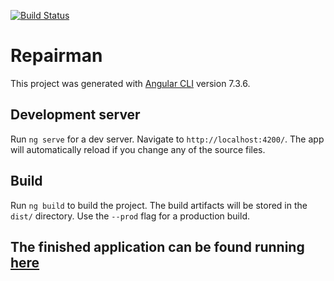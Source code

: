 [![Build Status](https://travis-ci.org/ProfJigsaw/repairman-ng.svg?branch=master)](https://travis-ci.org/ProfJigsaw/repairman-ng)

# Repairman

This project was generated with [Angular CLI](https://github.com/angular/angular-cli) version 7.3.6.

## Development server

Run `ng serve` for a dev server. Navigate to `http://localhost:4200/`. The app will automatically reload if you change any of the source files.

## Build

Run `ng build` to build the project. The build artifacts will be stored in the `dist/` directory. Use the `--prod` flag for a production build.


## The finished application can be found running [here](https://repairman-ng.herokuapp.com)